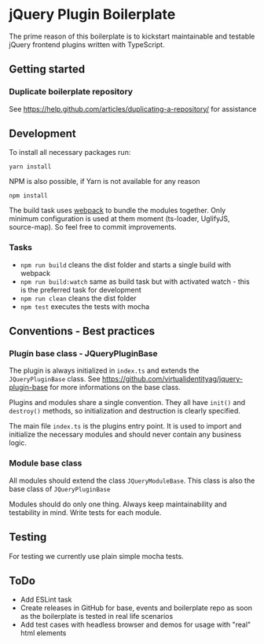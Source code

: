 # jQuery Plugin Boilerplate

The prime reason of this boilerplate is to kickstart maintainable and testable jQuery frontend plugins written with TypeScript.


## Getting started
### Duplicate boilerplate repository
See https://help.github.com/articles/duplicating-a-repository/ for assistance


## Development

To install all necessary packages run:
```
yarn install
```

NPM is also possible, if Yarn is not available for any reason
```
npm install
```

The build task uses [webpack](https://github.com/webpack/webpack) to bundle the modules together.
Only minimum configuration is used at them moment (ts-loader, UglifyJS, source-map). So feel free to commit improvements.

### Tasks
- `npm run build` cleans the dist folder and starts a single build with webpack
- `npm run build:watch` same as build task but with activated watch - this is the preferred task for development
- `npm run clean` cleans the dist folder
- `npm test` executes the tests with mocha


## Conventions - Best practices

### Plugin base class - JQueryPluginBase
The plugin is always initialized in `index.ts` and extends the `JQueryPluginBase` class.
See https://github.com/virtualidentityag/jquery-plugin-base for more informations on the base class.

Plugins and modules share a single convention. They all have `init()` and `destroy()` methods, so initialization and destruction is clearly specified.

The main file `index.ts` is the plugins entry point. It is used to import and initialize the necessary modules
and should never contain any business logic.


### Module base class
All modules should extend the class `JQueryModuleBase`. This class is also the base class of `JQueryPluginBase`

Modules should do only one thing. Always keep maintainability and testability in mind. Write tests for each module.

## Testing

For testing we currently use plain simple mocha tests.


## ToDo
- Add ESLint task
- Create releases in GitHub for base, events and boilerplate repo as soon as the boilerplate is tested in real life scenarios
- Add test cases with headless browser and demos for usage with "real" html elements
